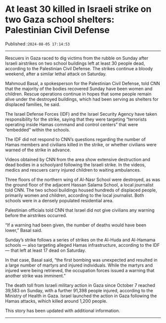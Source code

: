 # At least 30 killed in Israeli strike on two Gaza school shelters: Palestinian Civil Defense

Published :`2024-08-05 17:14:53`

---

Rescuers in Gaza raced to dig victims from the rubble on Sunday after Israeli airstrikes on two school buildings left at least 30 people dead, according to the Palestinian Civil Defense. The strikes continue a bloody weekend, after a similar lethal attack on Saturday.

Mahmoud Basal, a spokesperson for the Palestinian Civil Defense, told CNN that the majority of the bodies recovered Sunday have been women and children. Rescue operations continue in hopes that some people remain alive under the destroyed buildings, which had been serving as shelters for displaced families, he said.

The Israel Defense Forces (IDF) and the Israel Security Agency have taken responsibility for the strike, saying that they were targeting “terrorists operating inside Hamas command and control centers” that were “embedded” within the schools.

The IDF did not respond to CNN’s questions regarding the number of Hamas members and civilians killed in the strike, or whether civilians were warned of the strike in advance.

Videos obtained by CNN from the area show extensive destruction and dead bodies in a schoolyard following the Israeli strike. In the videos, medics and rescuers carry injured children to waiting ambulances.

Three floors of the northern wing of Al-Nasr School were destroyed, as was the ground floor of the adjacent Hassan Salama School, a local journalist told CNN. The two school buildings housed hundreds of displaced people, primarily women and children, according to the local journalist. Both schools were in a densely populated residential area.

Palestinian officials told CNN that Israel did not give civilians any warning before the airstrikes occurred.

“If a warning had been given, the number of deaths would have been lower,” Basal said.

Sunday’s strike follows a series of strikes on the Al-Huda and Al-Hamama schools — also targeting alleged Hamas infrastructure, according to the IDF — that left at least 17 dead on Saturday.

In that case, Basal said, “the first bombing was unexpected and resulted in a large number of martyrs and injured individuals. While the martyrs and injured were being retrieved, the occupation forces issued a warning that another strike was imminent.”

The death toll from Israeli military action in Gaza since October 7 reached 39,583 on Sunday, with a further 91,398 people injured, according to the Ministry of Health in Gaza. Israel launched the action in Gaza following the Hamas attacks, wihich killed around 1,200 people.

This story has been updated with additional information.

---

